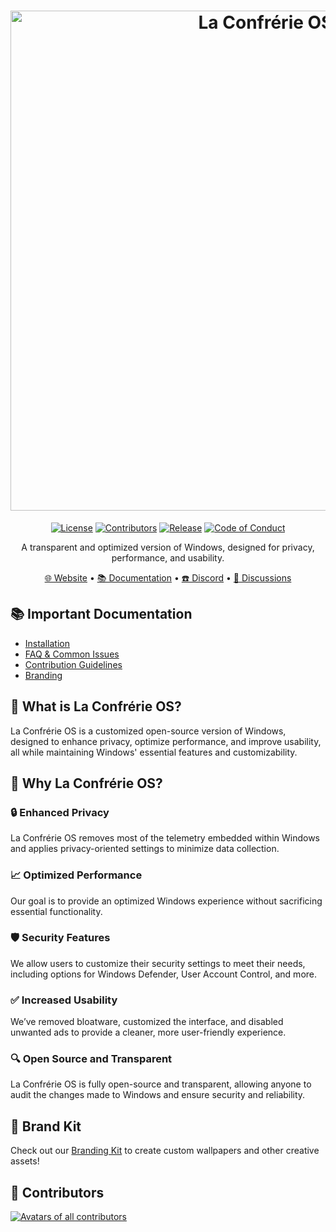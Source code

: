 <h1 align="center">
  <a href="http://la-confrerie-os.net" target="_blank"><img src="https://gcore.jsdelivr.net/gh/Atlas-OS/branding@main/banners/banner-v3.png" alt="La Confrérie OS" width="800"></a>
</h1>
<p align="center">
  <a href="https://github.com/le-renard1-fr/la-confrerie-OS/blob/main/LICENSE"><img alt="License" src="https://img.shields.io/github/license/le-renard1-fr/la-confrerie-OS?style=for-the-badge&logo=github&color=1A91FF"/></a>
  <a href="https://github.com/le-renard1-fr/la-confrerie-OS/graphs/contributors"><img alt="Contributors" src="https://img.shields.io/github/contributors/le-renard1-fr/la-confrerie-OS?style=for-the-badge&color=1A91FF" /></a>
  <a href="https://github.com/le-renard1-fr/la-confrerie-OS/releases/latest"><img alt="Release" src="https://img.shields.io/github/release/le-renard1-fr/la-confrerie-OS?style=for-the-badge&color=1A91FF" /></a>
  <a href="https://github.com/le-renard1-fr/la-confrerie-OS/.github/blob/main/profile/CODE_OF_CONDUCT.md"><img alt="Code of Conduct" src="https://img.shields.io/badge/Contributor%20Covenant-2.1-4baaaa.svg?style=for-the-badge&color=1A91FF" /></a>
</p>
<p align="center">A transparent and optimized version of Windows, designed for privacy, performance, and usability.</p>

<p align="center">
  <a href="https://la-confrerie-os.net" target="_blank">🌐 Website</a>
  •
  <a href="https://docs.la-confrerie-os.net" target="_blank">📚 Documentation</a>
  •
  <a href="https://discord.la-confrerie-os.net" target="_blank">☎️ Discord</a>
  •
  <a href="https://github.com/le-renard1-fr/la-confrerie-OS/discussions" target="_blank">💬 Discussions</a>
</p>

## 📚 **Important Documentation**
- [Installation](https://docs.la-confrerie-os.net/getting-started/installation/)
- [FAQ & Common Issues](https://docs.la-confrerie-os.net/faq-and-troubleshooting/)
- [Contribution Guidelines](https://docs.la-confrerie-os.net/contributions/)
- [Branding](https://docs.la-confrerie-os.net/branding/)

## 🤔 What is La Confrérie OS?

La Confrérie OS is a customized open-source version of Windows, designed to enhance privacy, optimize performance, and improve usability, all while maintaining Windows' essential features and customizability.

## 👀 Why La Confrérie OS?
### 🔒 Enhanced Privacy
La Confrérie OS removes most of the telemetry embedded within Windows and applies privacy-oriented settings to minimize data collection.

### 📈 Optimized Performance
Our goal is to provide an optimized Windows experience without sacrificing essential functionality.

### 🛡️ Security Features
We allow users to customize their security settings to meet their needs, including options for Windows Defender, User Account Control, and more.

### ✅ Increased Usability
We’ve removed bloatware, customized the interface, and disabled unwanted ads to provide a cleaner, more user-friendly experience.

### 🔍 Open Source and Transparent

La Confrérie OS is fully open-source and transparent, allowing anyone to audit the changes made to Windows and ensure security and reliability.

## 🎨 Brand Kit
Check out our [Branding Kit](https://docs.la-confrerie-os.net/branding/) to create custom wallpapers and other creative assets!

## 💙 Contributors
<a href="https://github.com/le-renard1-fr/la-confrerie-OS/graphs/contributors" target="_blank"><img src="https://contrib.rocks/image?repo=le-renard1-fr/la-confrerie-OS&columns=18" alt="Avatars of all contributors"></a>
